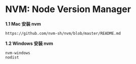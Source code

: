 # NVM: Node Version Manager

**1.1 Mac 安装 nvm**

```http
https://github.com/nvm-sh/nvm/blob/master/README.md
```

**1.2 Windows 安装 nvm**

```
nvm-windows
nodist
```

